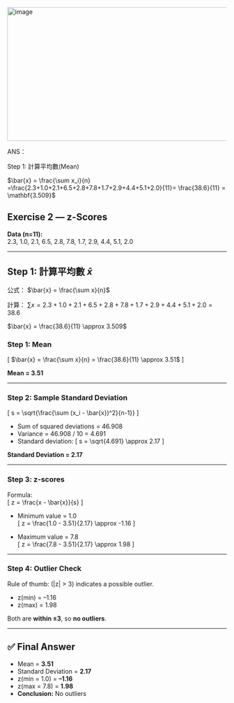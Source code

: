 <img width="505" height="306" alt="image" src="https://github.com/user-attachments/assets/108cf03e-4816-4615-a5d3-10997a534c6e" />

ANS：

Step 1: 計算平均數(Mean)

$\bar{x} = \frac{\sum x_i}{n} =\frac{2.3+1.0+2.1+6.5+2.8+7.8+1.7+2.9+4.4+5.1+2.0}{11}=  \frac{38.6}{11} = \mathbf{3.509}$



## Exercise 2 — z-Scores

**Data (n=11):**  
2.3, 1.0, 2.1, 6.5, 2.8, 7.8, 1.7, 2.9, 4.4, 5.1, 2.0  

---
## Step 1: 計算平均數 $\bar{x}$


公式：
$\bar{x} = \frac{\sum x}{n}$

計算：
$\sum x = 2.3 + 1.0 + 2.1 + 6.5 + 2.8 + 7.8 + 1.7 + 2.9 + 4.4 + 5.1 + 2.0 = 38.6$

$\bar{x} = \frac{38.6}{11} \approx 3.509$




### Step 1: Mean
\[
$\bar{x} = \frac{\sum x}{n} = \frac{38.6}{11} \approx 3.51$
\]

**Mean = 3.51**

---

### Step 2: Sample Standard Deviation
\[
s = \sqrt{\frac{\sum (x_i - \bar{x})^2}{n-1}}
\]

- Sum of squared deviations = 46.908  
- Variance = 46.908 / 10 = 4.691  
- Standard deviation:
\[
s = \sqrt{4.691} \approx 2.17
\]

**Standard Deviation = 2.17**

---

### Step 3: z-scores
Formula:  
\[
z = \frac{x - \bar{x}}{s}
\]

- Minimum value = 1.0  
\[
z = \frac{1.0 - 3.51}{2.17} \approx -1.16
\]

- Maximum value = 7.8  
\[
z = \frac{7.8 - 3.51}{2.17} \approx 1.98
\]

---

### Step 4: Outlier Check
Rule of thumb: \(|z| > 3\) indicates a possible outlier.  

- z(min) = –1.16  
- z(max) = 1.98  

Both are **within ±3**, so **no outliers**.

---

## ✅ Final Answer
- Mean = **3.51**  
- Standard Deviation = **2.17**  
- z(min = 1.0) = **–1.16**  
- z(max = 7.8) = **1.98**  
- **Conclusion:** No outliers
